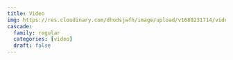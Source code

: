 ```yaml
---
title: Video
img: https://res.cloudinary.com/dhodsjwfh/image/upload/v1680231714/video_kazq2f.jpg
cascade:
  family: regular
  categories: [video]
  draft: false
---
```

